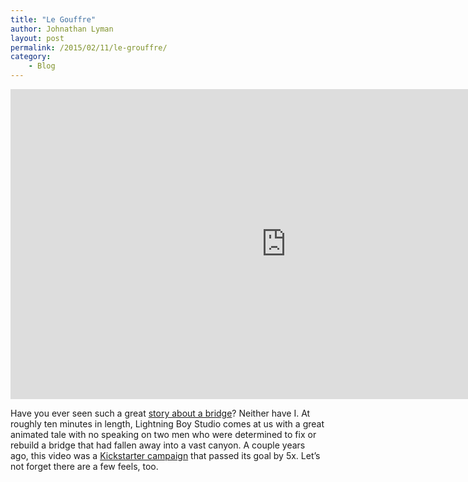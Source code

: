 ```yaml
---
title: "Le Gouffre"
author: Johnathan Lyman
layout: post
permalink: /2015/02/11/le-grouffre/
category:
    - Blog
---
```


<iframe src="https://player.vimeo.com/video/118471437" width="882" height="496" frameborder="0" title="Le Gouffre" webkitallowfullscreen mozallowfullscreen allowfullscreen></iframe>

Have you ever seen such a great [story about a bridge](http://vimeo.com/118471437)? Neither have I. At roughly ten minutes in length, Lightning Boy Studio comes at us with a great animated tale with no speaking on two men who were determined to fix or rebuild a bridge that had fallen away into a vast canyon. A couple years ago, this video was a [Kickstarter campaign](https://www.kickstarter.com/projects/1662185920/le-gouffre-animated-short-film) that passed its goal by 5x. Let’s not forget there are a few feels, too.

